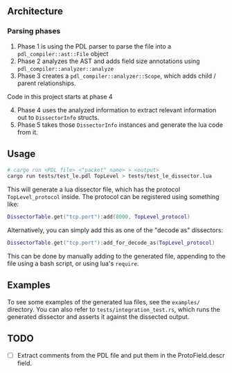 ## Architecture

### Parsing phases
1. Phase 1 is using the PDL parser to parse the file into a `pdl_compiler::ast::File` object
2. Phase 2 analyzes the AST and adds field size annotations using `pdl_compiler::analyzer::analyze`
3. Phase 3 creates a `pdl_compiler::analyzer::Scope`, which adds child / parent relationships.

Code in this project starts at phase 4

4. Phase 4 uses the analyzed information to extract relevant information out to `DissectorInfo` structs.
5. Phase 5 takes those `DissectorInfo` instances and generate the lua code from it.

## Usage

```sh
# cargo run <PDL file> <"packet" name> > <output>
cargo run tests/test_le.pdl TopLevel > tests/test_le_dissector.lua
```

This will generate a lua dissector file, which has the protocol `TopLevel_protocol` inside. The
protocol can be registered using something like:

```lua
DissectorTable.get("tcp.port"):add(8000, TopLevel_protocol)
```

Alternatively, you can simply add this as one of the "decode as" dissectors:

```lua
DissectorTable.get("tcp.port"):add_for_decode_as(TopLevel_protocol)
```

This can be done by manually adding to the generated file, appending to the file using a bash
script, or using lua's `require`.

## Examples

To see some examples of the generated lua files, see the `examples/` directory. You can also refer
to `tests/integration_test.rs`, which runs the generated dissector and asserts it against the
dissected output.

## TODO
- [ ] Extract comments from the PDL file and put them in the ProtoField.descr field.